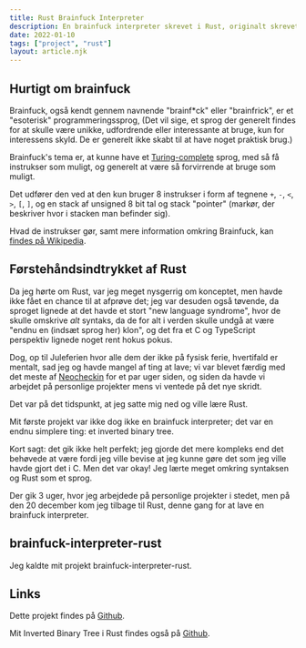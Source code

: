 ```yaml
---
title: Rust Brainfuck Interpreter
description: En brainfuck interpreter skrevet i Rust, originalt skrevet i C.
date: 2022-01-10
tags: ["project", "rust"]
layout: article.njk
---
```


## Hurtigt om brainfuck

Brainfuck, også kendt gennem navnende "brainf\*ck" eller "brainfrick", er et "esoterisk" programmeringssprog, (Det vil sige, et sprog der generelt findes for at skulle være unikke, udfordrende eller interessante at bruge, kun for interessens skyld. De er generelt ikke skabt til at have noget praktisk brug.)

Brainfuck's tema er, at kunne have et [Turing-complete](https://en.wikipedia.org/wiki/Turing_completeness) sprog, med så få instrukser som muligt, og generelt at være så forvirrende at bruge som muligt.

Det udfører den ved at den kun bruger 8 instrukser i form af tegnene `+`, `-`, `<`, `>`, `[`, `]`, og en stack af unsigned 8 bit tal og stack "pointer" (markør, der beskriver hvor i stacken man befinder sig).

Hvad de instrukser gør, samt mere information omkring Brainfuck, kan [findes på Wikipedia](https://en.wikipedia.org/wiki/Brainfuck).

## Førstehåndsindtrykket af Rust

Da jeg hørte om Rust, var jeg meget nysgerrig om konceptet, men havde ikke fået en chance til at afprøve det; jeg var desuden også tøvende, da sproget lignede at det havde et stort "new language syndrome", hvor de skulle omskrive *alt* syntaks, da de for alt i verden skulle undgå at være "endnu en (indsæt sprog her) klon", og det fra et C og TypeScript perspektiv lignede noget rent hokus pokus.

Dog, op til Juleferien hvor alle dem der ikke på fysisk ferie, hvertifald er mentalt, sad jeg og havde mangel af ting at lave; vi var blevet færdig med det meste af [Neocheckin](/projects/neocheckin) for et par uger siden, og siden da havde vi arbejdet på personlige projekter mens vi ventede på det nye skridt.

Det var på det tidspunkt, at jeg satte mig ned og ville lære Rust.

Mit første projekt var ikke dog ikke en brainfuck interpreter; det var en endnu simplere ting: et inverted binary tree.

Kort sagt: det gik ikke helt perfekt; jeg gjorde det mere kompleks end det behøvede at være fordi jeg ville bevise at jeg kunne gøre det som jeg ville havde gjort det i C. Men det var okay! Jeg lærte meget omkring syntaksen og Rust som et sprog.

Der gik 3 uger, hvor jeg arbejdede på personlige projekter i stedet, men på den 20 december kom jeg tilbage til Rust, denne gang for at lave en brainfuck interpreter.

## brainfuck-interpreter-rust

Jeg kaldte mit projekt brainfuck-interpreter-rust.

## Links

Dette projekt findes på [Github](https://github.com/camper0008/brainfuck-interpreter-rust).

Mit Inverted Binary Tree i Rust findes også på [Github](https://github.com/camper0008/inverted-binary-tree-rust).
